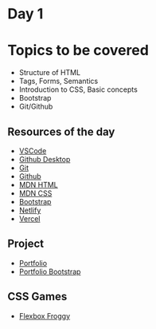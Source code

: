 # Day 1

# Topics to be covered

- Structure of HTML
- Tags, Forms, Semantics
- Introduction to CSS, Basic concepts
- Bootstrap
- Git/Github

## Resources of the day

- [VSCode](https://code.visualstudio.com/download)
- [Github Desktop](https://desktop.github.com/)
- [Git](https://git-scm.com/downloads)
- [Github](https://github.com/)
- [MDN HTML](https://developer.mozilla.org/en-US/docs/Web/HTML)
- [MDN CSS](https://developer.mozilla.org/en-US/docs/Web/CSS)
- [Bootstrap](https://getbootstrap.com/)
- [Netlify](https://www.netlify.com/)
- [Vercel](https://vercel.com/)

## Project

* [Portfolio](https://github.com/Yuvraj3905/tss-portfolio)
* [Portfolio Bootstrap](https://github.com/Yuvraj3905/tss-portfolio-bootstrap)

## CSS Games
* [Flexbox Froggy](https://flexboxfroggy.com/)
